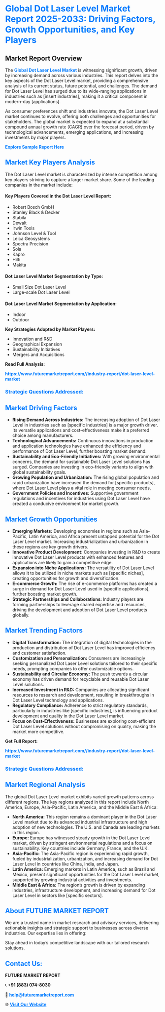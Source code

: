 <h1 style="color: #007BFF;">Global Dot Laser Level Market Report 2025-2033: Driving Factors, Growth Opportunities, and Key Players</h1>

<section id="overview">
<h2>Market Report Overview</h2>
<p>The <a href="https://www.futuremarketreport.com//industry-report/dot-laser-level-market" style="color: #007BFF; text-decoration: none;"><strong>Global Dot Laser Level Market</strong></a> is witnessing significant growth, driven by increasing demand across various industries. This report delves into the key aspects of the Dot Laser Level market, providing a comprehensive analysis of its current status, future potential, and challenges. The demand for Dot Laser Level has surged due to its wide-ranging applications in industries such as [insert industries], making it a critical component in modern-day [applications].</p>
<p>As consumer preferences shift and industries innovate, the Dot Laser Level market continues to evolve, offering both challenges and opportunities for stakeholders. The global market is expected to expand at a substantial compound annual growth rate (CAGR) over the forecast period, driven by technological advancements, emerging applications, and increasing investments by major players.</p>
</section>

<section id="overview">
<p><a href="https://www.futuremarketreport.com//request-sample/reportId=89276" style="color: #007BFF; text-decoration: none;"><strong>Explore Sample Report Here</strong></a></p>
</section>

<section id="key-players">
<h2 style="color: #007BFF;">Market Key Players Analysis</h2>
<p>The Dot Laser Level market is characterized by intense competition among key players striving to capture a larger market share. Some of the leading companies in the market include:</p>
<h4>Key Players Covered in the Dot Laser Level Report:</h4>
<ul><li>Robert Bosch GmbH</li><li>Stanley Black &amp; Decker</li><li>Stabila</li><li>Dewalt</li><li>Irwin Tools</li><li>Johnson Level &amp; Tool</li><li>Leica Geosystems</li><li>Spectra Precision</li><li>Sola</li><li>Kapro</li><li>Hilti</li><li>Makita</li></ul>
<h4>Dot Laser Level Market Segmentation by Type:</h4>
<ul><li>Small Size Dot Laser Level</li><li>Large-scale Dot Laser Level</li></ul>

<h4>Dot Laser Level Market Segmentation by Application:</h4>
<ul><li>Indoor</li><li>Outdoor</li></ul>
<p><strong>Key Strategies Adopted by Market Players:</strong></p>
<ul>
<li>Innovation and R&D</li>
<li>Geographical Expansion</li>
<li>Sustainability Initiatives</li>
<li>Mergers and Acquisitions</li>
</ul>
</section>

<section>
<p><strong>Read Full Analysis: </strong></p><a href="https://www.futuremarketreport.com//industry-report/dot-laser-level-market" style="color: #007BFF; text-decoration: none;"><strong>https://www.futuremarketreport.com//industry-report/dot-laser-level-market</strong></a>
<h3 style="color: #007BFF;">Strategic Questions Addressed:</h3>
</section>

<section id="driving-factors">
<h2 style="color: #007BFF;">Market Driving Factors</h2>
<ul>
<li><strong>Rising Demand Across Industries:</strong> The increasing adoption of Dot Laser Level in industries such as [specific industries] is a major growth driver. Its versatile applications and cost-effectiveness make it a preferred choice among manufacturers.</li>
<li><strong>Technological Advancements:</strong> Continuous innovations in production and application technologies have enhanced the efficiency and performance of Dot Laser Level, further boosting market demand.</li>
<li><strong>Sustainability and Eco-Friendly Initiatives:</strong> With growing environmental concerns, the demand for sustainable Dot Laser Level solutions has surged. Companies are investing in eco-friendly variants to align with global sustainability goals.</li>
<li><strong>Growing Population and Urbanization:</strong> The rising global population and rapid urbanization have increased the demand for [specific products], where Dot Laser Level plays a vital role in meeting consumer needs.</li>
<li><strong>Government Policies and Incentives:</strong> Supportive government regulations and incentives for industries using Dot Laser Level have created a conducive environment for market growth.</li>
</ul>
</section>

<section id="growth-opportunities">
<h2 style="color: #007BFF;">Market Growth Opportunities</h2>
<ul>
<li><strong>Emerging Markets:</strong> Developing economies in regions such as Asia-Pacific, Latin America, and Africa present untapped potential for the Dot Laser Level market. Increasing industrialization and urbanization in these regions are key growth drivers.</li>
<li><strong>Innovative Product Development:</strong> Companies investing in R&D to create innovative Dot Laser Level products with enhanced features and applications are likely to gain a competitive edge.</li>
<li><strong>Expansion into Niche Applications:</strong> The versatility of Dot Laser Level allows it to be utilized in niche markets such as [specific niches], creating opportunities for growth and diversification.</li>
<li><strong>E-commerce Growth:</strong> The rise of e-commerce platforms has created a surge in demand for Dot Laser Level used in [specific applications], further boosting market growth.</li>
<li><strong>Strategic Partnerships and Collaborations:</strong> Industry players are forming partnerships to leverage shared expertise and resources, driving the development and adoption of Dot Laser Level products globally.</li>
</ul>
</section>

<section id="trending-factors">
<h2 style="color: #007BFF;">Market Trending Factors</h2>
<ul>
<li><strong>Digital Transformation:</strong> The integration of digital technologies in the production and distribution of Dot Laser Level has improved efficiency and customer satisfaction.</li>
<li><strong>Customization and Personalization:</strong> Consumers are increasingly seeking personalized Dot Laser Level solutions tailored to their specific needs, prompting companies to offer customizable options.</li>
<li><strong>Sustainability and Circular Economy:</strong> The push towards a circular economy has driven demand for recyclable and reusable Dot Laser Level solutions.</li>
<li><strong>Increased Investment in R&D:</strong> Companies are allocating significant resources to research and development, resulting in breakthroughs in Dot Laser Level technology and applications.</li>
<li><strong>Regulatory Compliance:</strong> Adherence to strict regulatory standards, particularly in industries like [specific industries], is influencing product development and quality in the Dot Laser Level market.</li>
<li><strong>Focus on Cost-Effectiveness:</strong> Businesses are exploring cost-efficient Dot Laser Level solutions without compromising on quality, making the market more competitive.</li>
</ul>
</section>

<section>
<p><strong>Get Full Report: </strong></p><a href="https://www.futuremarketreport.com//industry-report/dot-laser-level-market" style="color: #007BFF; text-decoration: none;"><strong>https://www.futuremarketreport.com//industry-report/dot-laser-level-market</strong></a>
<h3 style="color: #007BFF;">Strategic Questions Addressed:</h3>
</section>


<section id="regional-analysis">
<h2 style="color: #007BFF;">Market Regional Analysis</h2>
<p>The global Dot Laser Level market exhibits varied growth patterns across different regions. The key regions analyzed in this report include North America, Europe, Asia-Pacific, Latin America, and the Middle East & Africa:</p>
<ul>
<li><strong>North America:</strong> This region remains a dominant player in the Dot Laser Level market due to its advanced industrial infrastructure and high adoption of new technologies. The U.S. and Canada are leading markets in this region.</li>
<li><strong>Europe:</strong> Europe has witnessed steady growth in the Dot Laser Level market, driven by stringent environmental regulations and a focus on sustainability. Key countries include Germany, France, and the U.K.</li>
<li><strong>Asia-Pacific:</strong> The Asia-Pacific region is experiencing rapid growth, fueled by industrialization, urbanization, and increasing demand for Dot Laser Level in countries like China, India, and Japan.</li>
<li><strong>Latin America:</strong> Emerging markets in Latin America, such as Brazil and Mexico, present significant opportunities for the Dot Laser Level market, supported by growing industrial activities and investments.</li>
<li><strong>Middle East & Africa:</strong> The region’s growth is driven by expanding industries, infrastructure development, and increasing demand for Dot Laser Level in sectors like [specific sectors].</li>
</ul>
</section>

<footer>
<h2 style="color: #007BFF;">About FUTURE MARKET REPORT</h2>
<p>We are a trusted name in market research and advisory services, delivering actionable insights and strategic support to businesses across diverse industries. Our expertise lies in offering:</p>

<p>Stay ahead in today’s competitive landscape with our tailored research solutions.</p>

<h2 style="color: #007BFF;">Contact Us:</h2>
<p><strong>FUTURE MARKET REPORT</strong></p>
<p>📞 <strong>+91 (883) 074-8030</strong></p>
<p>📧 <strong><a href="mailto:help@futuremarketreport.com" style="color: #007BFF;">help@futuremarketreport.com</a></strong></p>
<p>🌐 <strong><a href="https://www.futuremarketreport.com/" style="color: #007BFF;">Visit Our Website</a></strong></p>
</footer>